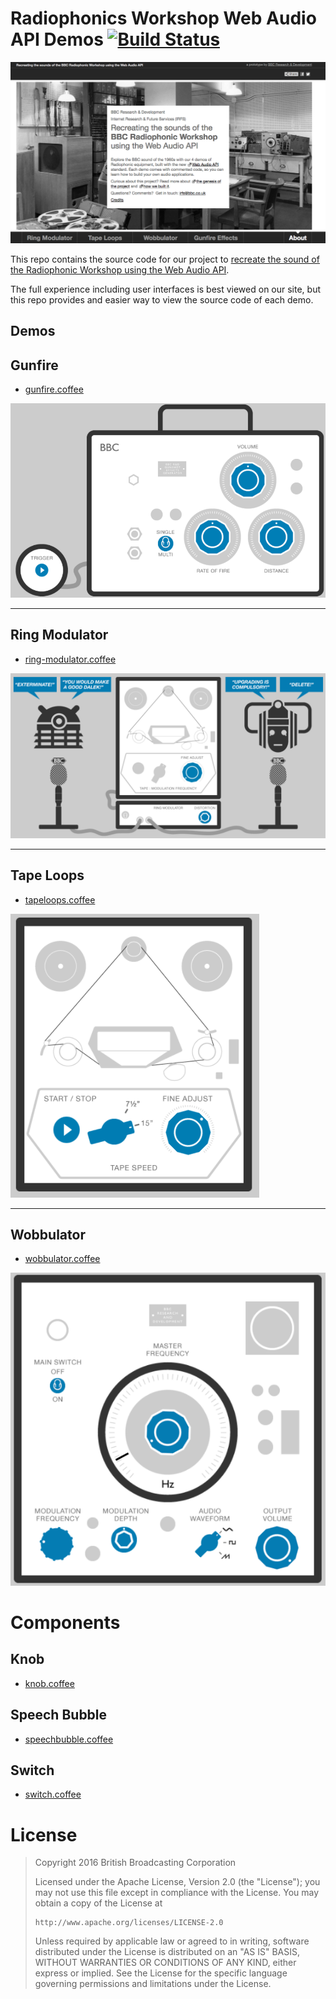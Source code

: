 # Radiophonics Workshop Web Audio API Demos [![Build Status](https://travis-ci.org/bbc/radiophonics.svg?branch=master)](https://travis-ci.org/bbc/radiophonics)

![](screenshot.png)

This repo contains the source code for our project to [recreate the
sound of the Radiophonic Workshop using the Web Audio API](http://webaudio.prototyping.bbc.co.uk/).

The full experience including user interfaces is best viewed on our
site, but this repo provides and easier way to view the source code
of each demo.

## Demos

## Gunfire

- [gunfire.coffee](gunfire.coffee)

![](images/gunfire.png)

---

## Ring Modulator

- [ring-modulator.coffee](ring-modulator.coffee)

![](images/ring-modulator.png)

---

## Tape Loops

- [tapeloops.coffee](tapeloops.coffee)

![](images/tapeloops.png)

---

## Wobbulator

- [wobbulator.coffee](wobbulator.coffee)

![](images/wobbulator.png)

# Components

## Knob

- [knob.coffee](knob.coffee)

## Speech Bubble

- [speechbubble.coffee](speechbubble.coffee)

## Switch

- [switch.coffee](switch.coffee)

# License

> Copyright 2016 British Broadcasting Corporation
>
> Licensed under the Apache License, Version 2.0 (the "License");
> you may not use this file except in compliance with the License.
> You may obtain a copy of the License at
>
>     http://www.apache.org/licenses/LICENSE-2.0
>
> Unless required by applicable law or agreed to in writing, software
> distributed under the License is distributed on an "AS IS" BASIS,
> WITHOUT WARRANTIES OR CONDITIONS OF ANY KIND, either express or implied.
> See the License for the specific language governing permissions and
> limitations under the License.
